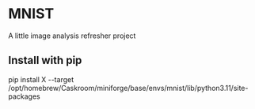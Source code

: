 # MNIST

A little image analysis refresher project

## Install with pip

pip install X --target /opt/homebrew/Caskroom/miniforge/base/envs/mnist/lib/python3.11/site-packages